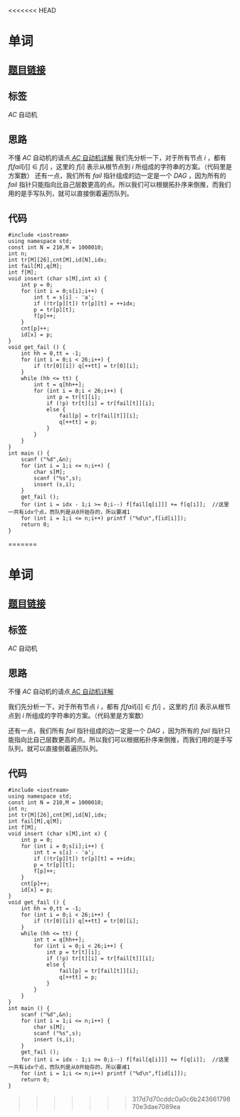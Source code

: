 <<<<<<< HEAD
# 单词
## [题目链接](https://www.acwing.com/problem/content/1287/)
##  标签
$AC$ 自动机
## 思路
不懂 $AC$ 自动机的请点[ $AC$ 自动机详解](https://www.acwing.com/file_system/file/content/whole/index/content/6548927/)
我们先分析一下，对于所有节点 $i$ ，都有 $f[fail[i]]\in f[i]$ ，这里的 $f[i]$ 表示从根节点到 $i$ 所组成的字符串的方案。（代码里是方案数）
还有一点，我们所有 $fail$ 指针组成的边一定是一个 $DAG$ ，因为所有的 $fail$ 指针只能指向比自己层数更高的点。所以我们可以根据拓扑序来倒推，而我们用的是手写队列，就可以直接倒着遍历队列。
## 代码
```
#include <iostream>
using namespace std;
const int N = 210,M = 1000010;
int n;
int tr[M][26],cnt[M],id[N],idx;
int fail[M],q[M];
int f[M];
void insert (char s[M],int x) {
    int p = 0;
    for (int i = 0;s[i];i++) {
        int t = s[i] - 'a';
        if (!tr[p][t]) tr[p][t] = ++idx;
        p = tr[p][t];
        f[p]++;
    }
    cnt[p]++;
    id[x] = p;
}
void get_fail () {
    int hh = 0,tt = -1;
    for (int i = 0;i < 26;i++) {
        if (tr[0][i]) q[++tt] = tr[0][i];
    }
    while (hh <= tt) {
        int t = q[hh++];
        for (int i = 0;i < 26;i++) {
            int p = tr[t][i];
            if (!p) tr[t][i] = tr[fail[t]][i];
            else {
                fail[p] = tr[fail[t]][i];
                q[++tt] = p;
            }
        }
    }
}
int main () {
    scanf ("%d",&n);
    for (int i = 1;i <= n;i++) {
        char s[M];
        scanf ("%s",s);
        insert (s,i);
    }
    get_fail ();
    for (int i = idx - 1;i >= 0;i--) f[fail[q[i]]] += f[q[i]];  //这里一共有idx个点，而队列是从0开始存的，所以要减1
    for (int i = 1;i <= n;i++) printf ("%d\n",f[id[i]]);
    return 0;
}
```
=======
# 单词
## [题目链接](https://www.acwing.com/problem/content/1287/)
##  标签
$AC$ 自动机
## 思路
不懂 $AC$ 自动机的请点[ AC 自动机详解](https://www.acwing.com/file_system/file/content/whole/index/content/6548927/)

我们先分析一下，对于所有节点 $i$ ，都有 $f[fail[i]]\in f[i]$ ，这里的 $f[i]$ 表示从根节点到 $i$ 所组成的字符串的方案。（代码里是方案数）

还有一点，我们所有 $fail$ 指针组成的边一定是一个 $DAG$ ，因为所有的 $fail$ 指针只能指向比自己层数更高的点。所以我们可以根据拓扑序来倒推，而我们用的是手写队列，就可以直接倒着遍历队列。
## 代码
```
#include <iostream>
using namespace std;
const int N = 210,M = 1000010;
int n;
int tr[M][26],cnt[M],id[N],idx;
int fail[M],q[M];
int f[M];
void insert (char s[M],int x) {
    int p = 0;
    for (int i = 0;s[i];i++) {
        int t = s[i] - 'a';
        if (!tr[p][t]) tr[p][t] = ++idx;
        p = tr[p][t];
        f[p]++;
    }
    cnt[p]++;
    id[x] = p;
}
void get_fail () {
    int hh = 0,tt = -1;
    for (int i = 0;i < 26;i++) {
        if (tr[0][i]) q[++tt] = tr[0][i];
    }
    while (hh <= tt) {
        int t = q[hh++];
        for (int i = 0;i < 26;i++) {
            int p = tr[t][i];
            if (!p) tr[t][i] = tr[fail[t]][i];
            else {
                fail[p] = tr[fail[t]][i];
                q[++tt] = p;
            }
        }
    }
}
int main () {
    scanf ("%d",&n);
    for (int i = 1;i <= n;i++) {
        char s[M];
        scanf ("%s",s);
        insert (s,i);
    }
    get_fail ();
    for (int i = idx - 1;i >= 0;i--) f[fail[q[i]]] += f[q[i]];  //这里一共有idx个点，而队列是从0开始存的，所以要减1
    for (int i = 1;i <= n;i++) printf ("%d\n",f[id[i]]);
    return 0;
}
```
>>>>>>> 317d7d70cddc0a0c6b24366179870e3dae7089ea

